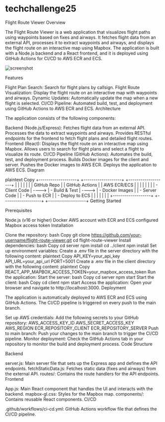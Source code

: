 # techchallenge25

Flight Route Viewer
Overview

The Flight Route Viewer is a web application that visualizes flight paths using waypoints based on fixes and airways. It fetches flight data from an external API, processes it to extract waypoints and airways, and displays the flight route on an interactive map using Mapbox. The application is built with a Node.js backend and a React frontend, and it is deployed using GitHub Actions for CI/CD to AWS ECR and ECS.

![screenshot](imageFolder/softwarecomponents.png)


Features

Flight Plan Search: Search for flight plans by callsign.
Flight Route Visualization: Display the flight route on an interactive map with waypoints and airways.
Dynamic Updates: Automatically update the map when a new flight is selected.
CI/CD Pipeline: Automated build, test, and deployment using GitHub Actions to AWS ECR and ECS.
Architecture

The application consists of the following components:

Backend (Node.js/Express):
Fetches flight data from an external API.
Processes the data to extract waypoints and airways.
Provides RESTful endpoints for the frontend to fetch flight plans and detailed flight routes.
Frontend (React):
Displays the flight route on an interactive map using Mapbox.
Allows users to search for flight plans and select a flight to visualize its route.
CI/CD Pipeline (GitHub Actions):
Automates the build, test, and deployment process.
Builds Docker images for the client and server.
Pushes the Docker images to AWS ECR.
Deploys the application to AWS ECS.
Diagram

plaintext
Copy
+-------------------+       +-------------------+       +-------------------+
|                   |       |                   |       |                   |
|   GitHub Repo     |       |   GitHub Actions  |       |   AWS ECR/ECS     |
|                   |       |                   |       |                   |
|   - Client Code   | ----> |   - Build & Test  | ----> |   - Docker Images  |
|   - Server Code   |       |   - Push to ECR   |       |   - Deploy to ECS  |
|                   |       |                   |       |                   |
+-------------------+       +-------------------+       +-------------------+
Getting Started

Prerequisites

Node.js (v16 or higher)
Docker
AWS account with ECR and ECS configured
Mapbox access token
Installation

Clone the repository:
bash
Copy
git clone https://github.com/your-username/flight-route-viewer.git
cd flight-route-viewer
Install dependencies:
bash
Copy
cd server
npm install
cd ../client
npm install
Set up environment variables:
Create a .env file in the server directory with the following content:
plaintext
Copy
API_KEY=your_api_key
API_URL=your_api_url
PORT=5001
Create a .env file in the client directory with the following content:
plaintext
Copy
REACT_APP_MAPBOX_ACCESS_TOKEN=your_mapbox_access_token
Run the application:
Start the server:
bash
Copy
cd server
npm start
Start the client:
bash
Copy
cd client
npm start
Access the application:
Open your browser and navigate to http://localhost:3000.
Deployment

The application is automatically deployed to AWS ECR and ECS using GitHub Actions. The CI/CD pipeline is triggered on every push to the main branch.

Set up AWS credentials:
Add the following secrets to your GitHub repository:
AWS_ACCESS_KEY_ID
AWS_SECRET_ACCESS_KEY
AWS_REGION
ECR_REPOSITORY_CLIENT
ECR_REPOSITORY_SERVER
Push to main branch:
Push your changes to the main branch to trigger the CI/CD pipeline.
Monitor deployment:
Check the GitHub Actions tab in your repository to monitor the build and deployment process.
Code Structure

Backend

server.js: Main server file that sets up the Express app and defines the API endpoints.
fetchStaticData.js: Fetches static data (fixes and airways) from the external API.
routes/: Contains the route handlers for the API endpoints.
Frontend

App.js: Main React component that handles the UI and interacts with the backend.
mapbox-gl.css: Styles for the Mapbox map.
components/: Contains reusable React components.
CI/CD

.github/workflows/ci-cd.yml: GitHub Actions workflow file that defines the CI/CD pipeline.